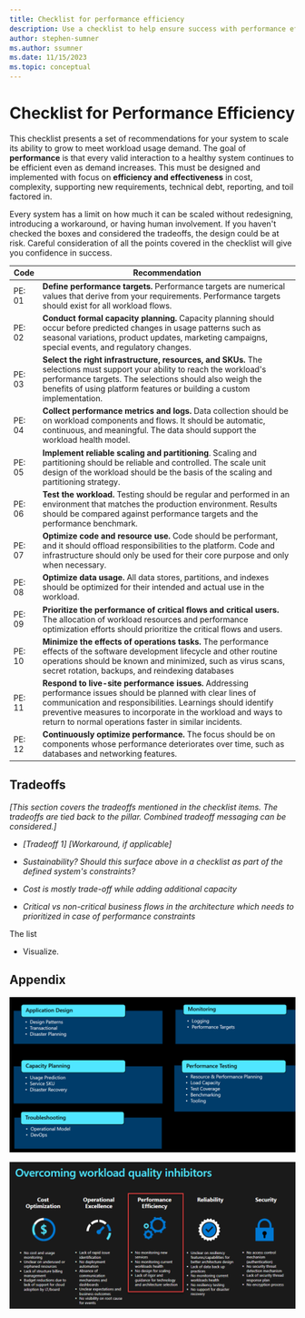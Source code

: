 ```yaml
---
title: Checklist for performance efficiency
description: Use a checklist to help ensure success with performance efficiency.  
author: stephen-sumner
ms.author: ssumner
ms.date: 11/15/2023
ms.topic: conceptual
---
```


# Checklist for Performance Efficiency

This checklist presents a set of recommendations for your system to scale its ability to grow to meet workload usage demand. The goal of **performance** is that every valid interaction to a healthy system continues to be efficient even as demand increases. This must be designed and implemented with focus on **efficiency and effectiveness** in cost, complexity, supporting new requirements, technical debt, reporting, and toil factored in.

Every system has a limit on how much it can be scaled without redesigning, introducing a workaround, or having human involvement. If you haven't checked the boxes and considered the tradeoffs, the design could be at risk. Careful consideration of all the points covered in the checklist will give you confidence in success.

|  Code|        Recommendation|
|-|-|
|PE: 01| **Define performance targets.** Performance targets are numerical values that derive from your requirements. Performance targets should exist for all workload flows.|
|PE: 02|      **Conduct formal capacity planning.** Capacity planning should occur before predicted changes in usage patterns such as seasonal variations, product updates, marketing campaigns, special events, and regulatory changes.|
|  PE: 03|      **Select the right infrastructure, resources, and SKUs.** The selections must support your ability to reach the workload's performance targets. The selections should also weigh the benefits of using platform features or building a custom implementation.|
|  PE: 04 |     **Collect performance metrics and logs.** Data collection should be on workload components and flows. It should be automatic, continuous, and meaningful. The data should support the workload health model.|
|  PE: 05  |    **Implement reliable scaling and partitioning**. Scaling and partitioning should be reliable and controlled. The scale unit design of the workload should be the basis of the scaling and partitioning strategy.|
  |PE: 06     | **Test the** **workload.** Testing should be regular and performed in an environment that matches the production environment. Results should be compared against performance targets and the performance benchmark.|
|PE: 07|      **Optimize code and resource use.** Code should be performant, and it should offload responsibilities to the platform. Code and infrastructure should only be used for their core purpose and only when necessary.|
|  PE: 08|      **Optimize data usage.** All data stores, partitions, and indexes should be optimized for their intended and actual use in the workload.|
|  PE: 09|      **Prioritize the performance of critical flows and critical users.** The allocation of workload resources and performance optimization efforts should prioritize the critical flows and users.|
|  PE: 10|      **Minimize the effects of operations tasks.** The performance effects of the software development lifecycle and other routine operations should be known and minimized, such as virus scans, secret rotation, backups, and reindexing databases|
|  PE: 11|      **Respond to live-site performance issues.** Addressing performance issues should be planned with clear lines of communication and responsibilities. Learnings should identify preventive measures to incorporate in the workload and ways to return to normal operations faster in similar incidents.|
|  PE: 12|      **Continuously optimize performance.** The focus should be on components whose performance deteriorates over time, such as databases and networking features.|

## Tradeoffs

*\[This section covers the tradeoffs mentioned in the checklist items. The tradeoffs are tied back to the pillar. Combined tradeoff messaging can be considered.\]*

-   *\[Tradeoff 1\] \[Workaround, if applicable\]*

-   *Sustainability? Should this surface above in a checklist as part of the defined system's constraints?*

-   *Cost is mostly trade-off while adding additional capacity*

-   *Critical vs non-critical business flows in the architecture which needs to prioritized in case of performance constraints*

The list

- Visualize.

## Appendix

![Diagram that shows categories in the performance efficiency pillar.](./media/performance-efficiency-categories.png) 

![Diagram that describes how to overcome quality inhibitors.](./media/overcome-quality-inhibitors-performance.png) 
